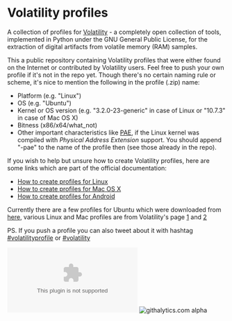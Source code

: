 Volatility profiles
===================

A collection of profiles for [Volatility][1] - a completely open collection of tools, implemented in Python under the GNU General Public License, for the extraction of digital artifacts from volatile memory (RAM) samples.

This a public repository containing Volatility profiles that were either found on the Internet or contributed by Volatility users. Feel free to push your own profile if it's not in the repo yet. Though there's no certain naming rule or scheme, it's nice to mention the following in the profile (.zip) name:

- Platform (e.g. "Linux")
- OS (e.g. "Ubuntu")
- Kernel or OS version (e.g. "3.2.0-23-generic" in case of Linux or "10.7.3" in case of Mac OS X)
- Bitness (x86/x64/what_not)
- Other important characteristics like [PAE][10], if the Linux kernel was compiled with _Physical Address Extension_ support. You should append "-pae" to the name of the profile then (see those already in the repo).

If you wish to help but unsure how to create Volatility profiles, here are some links which are part of the official documentation:

- [How to create profiles for Linux][2]
- [How to create profiles for Mac OS X][3]
- [How to create profiles for Android][4]

Currently there are a few profiles for Ubuntu which were downloaded from [here][5], various Linux and Mac profiles are from Volatility's page [1][6] and [2][7]

PS. If you push a profile you can also tweet about it with hashtag [#volatilityprofile][8] or [#volatility][9]

![stats](http://nojsstats.appspot.com/UA-43977491-1/github.com)
![[githalytics.com alpha](https://cruel-carlota.pagodabox.com/de6f8506416f7f9df5cb163674100811 "githalytics.com")](http://githalytics.com/nikki-mccavee/volatility-profiles)

[1]: https://code.google.com/p/volatility/ "Volatility tool's home page @ Google Code"
[2]: https://code.google.com/p/volatility/wiki/LinuxMemoryForensics "How to create profiles for Linux"
[3]: https://code.google.com/p/volatility/wiki/MacMemoryForensics "How to create profiles for Mac"
[4]: https://code.google.com/p/volatility/wiki/AndroidMemoryForensics "How to create profiles for Android"
[5]: http://pleasefeedthegeek.wordpress.com/2012/12/03/ubuntu-profiles-for-volatility/
[6]: https://code.google.com/p/volatility/wiki/LinuxProfiles
[7]: https://code.google.com/p/volatility/downloads/list
[8]: https://twitter.com/#volatilityprofile
[9]: https://twitter.com/#volatility
[10]: https://en.wikipedia.org/wiki/Physical_Address_Extension
